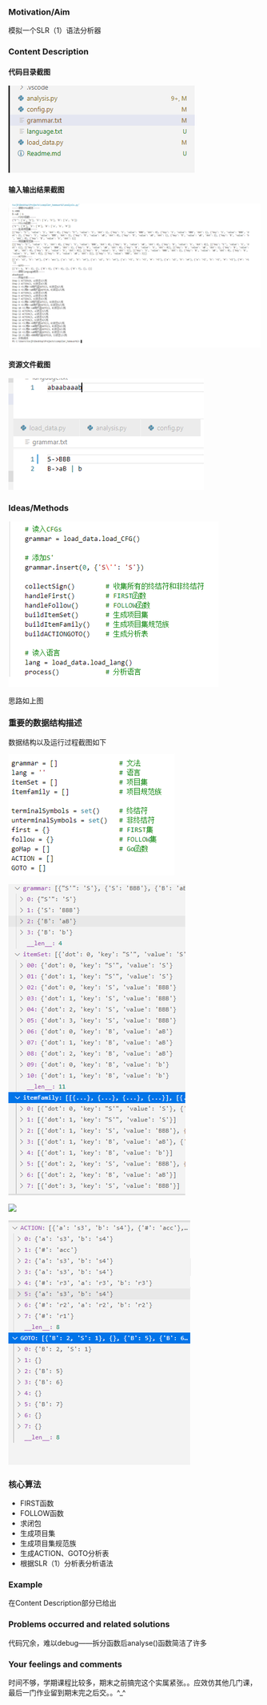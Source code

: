 ### Motivation/Aim

模拟一个SLR（1）语法分析器

### Content Description

#### 代码目录截图

![](assets/20191231143923.png)

#### 输入输出结果截图

![](assets/20191231144041.png)

#### 资源文件截图

![](assets/20191231144129.png)

### Ideas/Methods

![](assets/20191231144220.png)

思路如上图

###  重要的数据结构描述

数据结构以及运行过程截图如下

![](assets/20191231144442.png)

![](assets/20191231144624.png)

![](C:\Users\txcjh\Desktop\Projects\compiler_homework2\assets\20191231144751.png)

![](assets/20191231144838.png)

### 核心算法

* FIRST函数
* FOLLOW函数
* 求闭包
* 生成项目集
* 生成项目集规范族
* 生成ACTION、GOTO分析表
* 根据SLR（1）分析表分析语法

### Example

在Content Description部分已给出

### Problems occurred and related solutions

代码冗余，难以debug——拆分函数后analyse()函数简洁了许多

### Your feelings and comments

时间不够，学期课程比较多，期末之前搞完这个实属紧张。。应效仿其他几门课，最后一门作业留到期末完之后交。。^_^